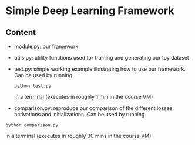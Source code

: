 # Simple Deep Learning Framework

## Content

- module.py: our framework

- utils.py: utility functions used for training and generating our toy dataset

- test.py: simple working example illustrating how to use our framework. Can be used by running 

  `python test.py`

  in a terminal (executes in roughly 1 min in the course VM)
  
 - comparison.py: reproduce our comparison of the different losses, activations and initializations. Can be used by running 

  `python comparison.py`

  in a terminal (executes in roughly 30 mins in the course VM)

